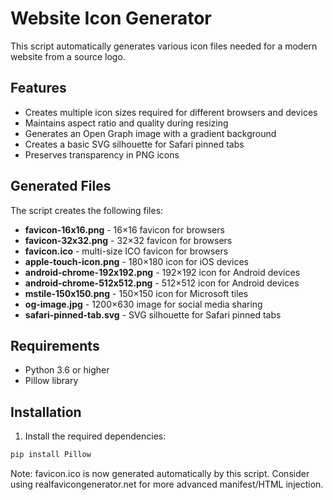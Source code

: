 # Website Icon Generator

This script automatically generates various icon files needed for a modern website from a source logo.

## Features

-   Creates multiple icon sizes required for different browsers and devices
-   Maintains aspect ratio and quality during resizing
-   Generates an Open Graph image with a gradient background
-   Creates a basic SVG silhouette for Safari pinned tabs
-   Preserves transparency in PNG icons

## Generated Files

The script creates the following files:

-   **favicon-16x16.png** - 16×16 favicon for browsers
-   **favicon-32x32.png** - 32×32 favicon for browsers
-   **favicon.ico** - multi-size ICO favicon for browsers
-   **apple-touch-icon.png** - 180×180 icon for iOS devices
-   **android-chrome-192x192.png** - 192×192 icon for Android devices
-   **android-chrome-512x512.png** - 512×512 icon for Android devices
-   **mstile-150x150.png** - 150×150 icon for Microsoft tiles
-   **og-image.jpg** - 1200×630 image for social media sharing
-   **safari-pinned-tab.svg** - SVG silhouette for Safari pinned tabs

## Requirements

-   Python 3.6 or higher
-   Pillow library

## Installation

1. Install the required dependencies:

```bash
pip install Pillow
```

Note: favicon.ico is now generated automatically by this script.
Consider using realfavicongenerator.net for more advanced manifest/HTML injection.
